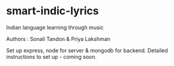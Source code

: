 # smart-indic-lyrics
Indian language learning through music


Authors : Sonali Tandon & Priya Lakshman


Set up express, node for server & mongodb for backend.
Detailed instructions to set up -  coming soon.
